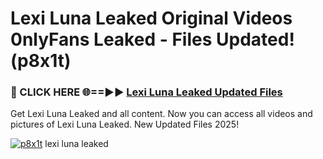 # Lexi Luna Leaked Original Videos 0nlyFans Leaked - Files Updated! (p8x1t)

<h3>🔴 CLICK HERE 🌐==►► <a href="https://tinyurl.com/2jnfzry5" rel="nofollow">Lexi Luna Leaked Updated Files</a></h3>

Get Lexi Luna Leaked and all content. Now you can access all videos and pictures of Lexi Luna Leaked. New Updated Files 2025!

[![p8x1t](https://i.imgur.com/GyGTBgg.gif)](https://tinyurl.com/2jnfzry5)
lexi luna leaked